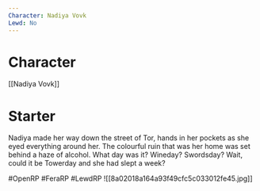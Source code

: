 ```yaml
---
Character: Nadiya Vovk
Lewd: No
---
```

# Character
[[Nadiya Vovk]]

# Starter
Nadiya made her way down the street of Tor, hands in her pockets as she eyed everything around her. The colourful ruin that was her home was set behind a haze of alcohol. What day was it? Wineday? Swordsday? Wait, could it be Towerday and she had slept a week?

#OpenRP #FeraRP #LewdRP
![[8a02018a164a93f49cfc5c033012fe45.jpg]]